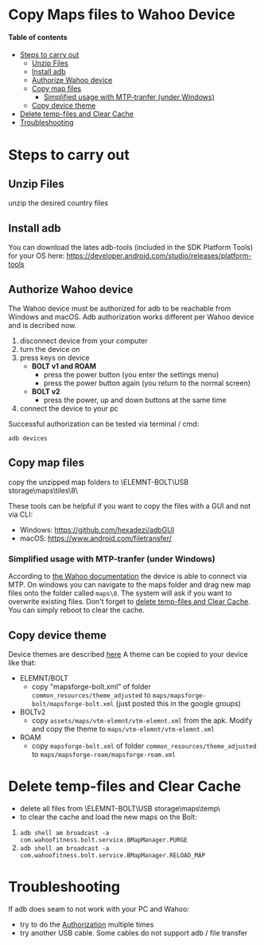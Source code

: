 # Copy Maps files to Wahoo Device <!-- omit in toc -->

#### Table of contents <!-- omit in toc -->
- [Steps to carry out](#steps-to-carry-out)
  - [Unzip Files](#unzip-files)
  - [Install adb](#install-adb)
  - [Authorize Wahoo device](#authorize-wahoo-device)
  - [Copy map files](#copy-map-files)
    - [Simplified usage with MTP-tranfer (under Windows)](#simplified-usage-with-mtp-tranfer-under-windows)
  - [Copy device theme](#copy-device-theme)
- [Delete temp-files and Clear Cache](#delete-temp-files-and-clear-cache)
- [Troubleshooting](#troubleshooting)

# Steps to carry out
## Unzip Files
unzip the desired country files

## Install adb
You can download the lates adb-tools (included in the SDK Platform Tools) for your OS here:
https://developer.android.com/studio/releases/platform-tools

## Authorize Wahoo device
The Wahoo device must be authorized for adb to be reachable from Windows and macOS. Adb authorization works different per Wahoo device and is decribed now.

1. disconnect device from your computer
2. turn the device on
3. press keys on device
   * **BOLT v1 and ROAM**
     * press the power button (you enter the settings menu)
     * press the power button again (you return to the normal screen)
   * **BOLT v2**
     * press the power, up and down buttons at the same time
4. connect the device to your pc

Successful authorization can be tested via terminal / cmd:
```
adb devices
```

## Copy map files
copy the unzipped map folders to \ELEMNT-BOLT\USB storage\maps\tiles\8\

These tools can be helpful if you want to copy the files with a GUI and not via CLI:
- Windows: https://github.com/hexadezi/adbGUI
- macOS: https://www.android.com/filetransfer/

### Simplified usage with MTP-tranfer (under Windows)
According to [the Wahoo documentation](https://support.wahoofitness.com/hc/en-us/articles/115000127910-Connecting-ELEMNT-BOLT-ROAM-to-Desktop-or-Laptop-Computers) the device is able to connect via MTP. On windows you can navigate to the maps folder and drag new map files onto the folder called `maps\8`. The system will ask if you want to overwrite existing files. Don't forget to [delete temp-files and Clear Cache](#delete-temp-files-and-clear-cache). You can simply reboot to clear the cache.

## Copy device theme
Device themes are described [here](TAGS_ON_MAP_AND_DEVICE.md#Device-Theme)
A theme can be copied to your device like that:
- ELEMNT/BOLT 
  - copy "mapsforge-bolt.xml” of folder `common_resources/theme_adjusted` to `maps/mapsforge-bolt/mapsforge-bolt.xml` (just posted this in the google groups)
- BOLTv2
  - copy `assets/maps/vtm-elemnt/vtm-elemnt.xml` from the apk. Modify and copy the theme to `maps/vtm-elemnt/vtm-elemnt.xml`
- ROAM
  - copy `mapsforge-bolt.xml` of folder `common_resources/theme_adjusted` to `maps/mapsforge-roam/mapsforge-roam.xml`

# Delete temp-files and Clear Cache
- delete all files from \ELEMNT-BOLT\USB storage\maps\temp\
- to clear the cache and load the new maps on the Bolt:
1. `adb shell am broadcast -a com.wahoofitness.bolt.service.BMapManager.PURGE`
2. `adb shell am broadcast -a com.wahoofitness.bolt.service.BMapManager.RELOAD_MAP`

# Troubleshooting
If adb does seam to not work with your PC and Wahoo:
- try to do the [Authorization](#authorize-bolt-to-connect-to-windows--macos) multiple times
- try another USB cable. Some cables do not support adb / file transfer
